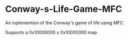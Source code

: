 # Conway-s-Life-Game-MFC

An inplemention of the Conway's game of life using MFC  

Supports a 0x10000000 x 0x10000000 map
